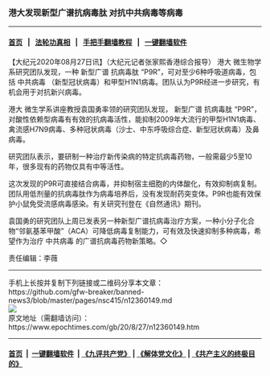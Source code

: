 ### 港大发现新型广谱抗病毒肽 对抗中共病毒等病毒
------------------------

#### [首页](https://github.com/gfw-breaker/banned-news3/blob/master/README.md) &nbsp;&nbsp;|&nbsp;&nbsp; [法轮功真相](https://github.com/begood0513/basic/blob/master/README.md)  &nbsp;&nbsp;|&nbsp;&nbsp; [手把手翻墙教程](https://github.com/gfw-breaker/guides/wiki)  &nbsp;&nbsp;|&nbsp;&nbsp; [一键翻墙软件](https://github.com/gfw-breaker/nogfw/blob/master/README.md)  



<div><p>
 【大纪元2020年08月27日讯】（大纪元记者张家熙香港综合报导）
 <ok href="https://www.epochtimes.com/gb/tag/%E6%B8%AF%E5%A4%A7.html">
  港大
 </ok>
 微生物学系研究团队发现，一种
 <ok href="https://www.epochtimes.com/gb/tag/%E6%96%B0%E5%9E%8B%E5%B9%BF%E8%B0%B1.html">
  新型广谱
 </ok>
 <ok href="https://www.epochtimes.com/gb/tag/%E6%8A%97%E7%97%85%E6%AF%92%E8%82%BD.html">
  抗病毒肽
 </ok>
 “P9R”，可对至少6种呼吸道病毒，包括
 <ok href="https://www.epochtimes.com/gb/tag/%E4%B8%AD%E5%85%B1%E7%97%85%E6%AF%92.html">
  中共病毒
 </ok>
 （新型冠状病毒）和甲型H1N1病毒。团队认为P9R经进一步研究，有机会用于对抗新兴病毒。
</p>
<p>
 <ok href="https://www.epochtimes.com/gb/tag/%E6%B8%AF%E5%A4%A7.html">
  港大
 </ok>
 微生学系讲座教授袁国勇率领的研究团队发现，
 <ok href="https://www.epochtimes.com/gb/tag/%E6%96%B0%E5%9E%8B%E5%B9%BF%E8%B0%B1.html">
  新型广谱
 </ok>
 <ok href="https://www.epochtimes.com/gb/tag/%E6%8A%97%E7%97%85%E6%AF%92%E8%82%BD.html">
  抗病毒肽
 </ok>
 “P9R”，对酸性依赖型病毒有有效的抗病毒活性，能抑制2009年大流行的甲型H1N1病毒、禽流感H7N9病毒、多种冠状病毒（沙士、中东呼吸综合症、新型冠状病毒）及鼻病毒。
</p>
<p>
 研究团队表示，要研制一种治疗新传染病的特定抗病毒药物，一般需最少5至10年，很多现有的药物仅具有中等活性。
</p>
<p>
 这次发现的P9R可直接结合病毒，并抑制宿主细胞的内体酸化，有效抑制病复制。团队用低剂量的抗病毒肽作为病毒培养后，没有发现耐药突变体。P9R也能有效保护小鼠免受流感病毒感染。有关研究刊登在《自然通讯》期刊。
</p>
<p>
 袁国勇的研究团队上周已发表另一种新型广谱抗病毒治疗方案，一种小分子化合物“邻氨基苯甲酸”（ACA）可降低病毒复制能力，可有效及快速抑制多种病毒，希望作为治疗
 <ok href="https://www.epochtimes.com/gb/tag/%E4%B8%AD%E5%85%B1%E7%97%85%E6%AF%92.html">
  中共病毒
 </ok>
 的广谱抗病毒药物新策略。◇
</p>
<p>
 责任编辑：李薇
</p>
</div>
<hr/>
手机上长按并复制下列链接或二维码分享本文章：<br/>
https://github.com/gfw-breaker/banned-news3/blob/master/pages/nsc415/n12360149.md <br/>
<a href='https://github.com/gfw-breaker/banned-news3/blob/master/pages/nsc415/n12360149.md'><img src='https://github.com/gfw-breaker/banned-news3/blob/master/pages/nsc415/n12360149.md.png'/></a> <br/>
原文地址（需翻墙访问）：https://www.epochtimes.com/gb/20/8/27/n12360149.htm


------------------------
#### [首页](https://github.com/gfw-breaker/banned-news3/blob/master/README.md) &nbsp;|&nbsp; [一键翻墙软件](https://github.com/gfw-breaker/nogfw/blob/master/README.md) &nbsp;| [《九评共产党》](https://github.com/gfw-breaker/9ping.md/blob/master/README.md#九评之一评共产党是什么) | [《解体党文化》](https://github.com/gfw-breaker/jtdwh.md/blob/master/README.md) | [《共产主义的终极目的》](https://github.com/gfw-breaker/gczydzjmd.md/blob/master/README.md)


<img src='http://gfw-breaker.win/banned-news3/pages/nsc415/n12360149.md' width='0px' height='0px'/>